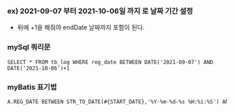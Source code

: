 ### ex) 2021-09-07 부터 2021-10-06일 까지 로 날짜 기간 설정
- 뒤에 +1을 해줘야 endDate 날짜까지 포함이 된다.

### mySql 쿼리문
```mysql
SELECT * FROM tb_log WHERE reg_date BETWEEN DATE('2021-09-07') AND DATE('2021-10-06')+1
```

### myBatis 표기법
```xml
A.REG_DATE BETWEEN STR_TO_DATE(#{START_DATE},'%Y-%m-%d-%s %H:%i:%S') AND STR_TO_DATE(#{END_DATE}+1,'%Y-%m-%d-%s %H:%i:%S')

```
